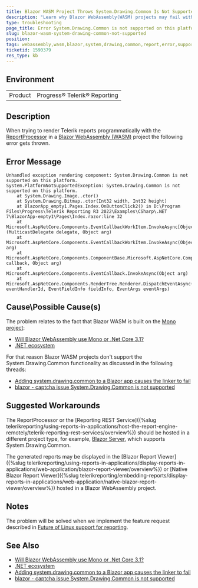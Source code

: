 ```yaml
---
title: Blazor WASM Project Throws System.Drawing.Common Is Not Supported on this Platform
description: "Learn why Blazor WebAssembly(WASM) projects may fail with the error System.Drawing.Common is not supported on this platform when hosting Telerik Reporting engine."
type: troubleshooting
page_title: Error System.Drawing.Common is not supported on this platform when hosting Telerik Reporting in Blazor WebAssembly(WASM) project
slug: blazor-wasm-system-drawing-common-not-supported
position: 
tags: webassembly,wasm,blazor,system,drawing,common,report,error,supported
ticketid: 1590379
res_type: kb
---
```


## Environment

<table>
	<tbody>
		<tr>
			<td>Product</td>
			<td>Progress® Telerik® Reporting</td>
		</tr>
	</tbody>
</table>


## Description

When trying to render Telerik reports programmatically with the [ReportProcessor](/api/telerik.reporting.processing.reportprocessor) in a [Blazor WebAssembly (WASM)](https://learn.microsoft.com/en-us/aspnet/core/blazor/hosting-models?view=aspnetcore-7.0#blazor-webassembly) project the following error gets thrown.

## Error Message

````
Unhandled exception rendering component: System.Drawing.Common is not supported on this platform.
System.PlatformNotSupportedException: System.Drawing.Common is not supported on this platform.
	at System.Drawing.Image..ctor()
	at System.Drawing.Bitmap..ctor(Int32 width, Int32 height)
	at BlazorApp_empty1.Pages.Index.OnButtonClick2() in D:\Program Files\Progress\Telerik Reporting R3 2022\Examples\CSharp\.NET 7\BlazorApp-empty1\Pages\Index.razor:line 32
	at Microsoft.AspNetCore.Components.EventCallbackWorkItem.InvokeAsync[Object](MulticastDelegate delegate, Object arg)
	at Microsoft.AspNetCore.Components.EventCallbackWorkItem.InvokeAsync(Object arg)
	at Microsoft.AspNetCore.Components.ComponentBase.Microsoft.AspNetCore.Components.IHandleEvent.HandleEventAsync(EventCallbackWorkItem callback, Object arg)
	at Microsoft.AspNetCore.Components.EventCallback.InvokeAsync(Object arg)
	at Microsoft.AspNetCore.Components.RenderTree.Renderer.DispatchEventAsync(UInt64 eventHandlerId, EventFieldInfo fieldInfo, EventArgs eventArgs)
````

## Cause\Possible Cause(s)

The problem relates to the fact that Blazor WASM is built on the [Mono project](https://www.mono-project.com/):

* [Will Blazor WebAssembly use Mono or .Net Core 3.1?](https://stackoverflow.com/questions/58651518/will-blazor-webassembly-use-mono-or-net-core-3-1)
* [.NET ecosystem](https://learn.microsoft.com/en-us/dotnet/core/introduction#net-ecosystem)

For that reason Blazor WASM projects don't support the System.Drawing.Common functionality as discussed in the following threads:

* [Adding system.drawing.common to a Blazor app causes the linker to fail](https://github.com/mono/mono/issues/15806)
* [blazor - captcha issue System.Drawing.Common is not supported](https://stackoverflow.com/questions/65679594/blazor-captcha-issue-system-drawing-common-is-not-supported)

## Suggested Workarounds

The ReportProcessor or the [Reporting REST Service]({%slug telerikreporting/using-reports-in-applications/host-the-report-engine-remotely/telerik-reporting-rest-services/overview%}) should be hosted in a different project type, for example, [Blazor Server](https://learn.microsoft.com/en-us/aspnet/core/blazor/hosting-models?view=aspnetcore-7.0#blazor-server), which supports System.Drawing.Common.

The generated reports may be displayed in the [Blazor Report Viewer]({%slug telerikreporting/using-reports-in-applications/display-reports-in-applications/web-application/blazor-report-viewer/overview%}) or [Native Blazor Report Viewer]({%slug telerikreporting/embedding-reports/display-reports-in-applications/web-application/native-blazor-report-viewer/overview%}) hosted in a Blazor WebAssembly project.

## Notes

The problem will be solved when we implement the feature request described in [Future of Linux support for reporting](https://feedback.telerik.com/reporting/1537361-future-of-linux-support-for-reporting).

## See Also

* [Will Blazor WebAssembly use Mono or .Net Core 3.1?](https://stackoverflow.com/questions/58651518/will-blazor-webassembly-use-mono-or-net-core-3-1)
* [.NET ecosystem](https://learn.microsoft.com/en-us/dotnet/core/introduction#net-ecosystem)
* [Adding system.drawing.common to a Blazor app causes the linker to fail](https://github.com/mono/mono/issues/15806)
* [blazor - captcha issue System.Drawing.Common is not supported](https://stackoverflow.com/questions/65679594/blazor-captcha-issue-system-drawing-common-is-not-supported)
